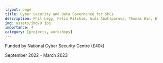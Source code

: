 ```yaml
---
layout: page
title: Cyber Security and Data Governance for SMEs
description: Phil Legg, Felix Ritchie, Aida Abzhaparova, Thomas Win, Elizabeth Green, Martin Webley, Ian Johnson
img: assets/img/9.jpg
importance: 4
category: [projects, workshops]
---
```


Funded by National Cyber Security Centre (£40k)

September 2022 – March 2023
